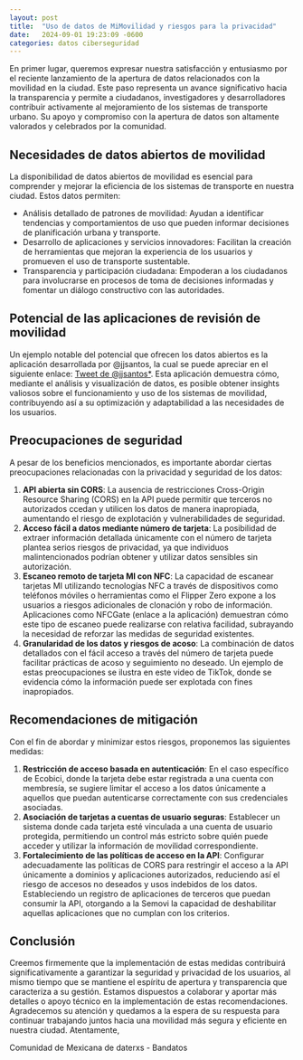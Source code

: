 ```yaml
---
layout: post
title:  "Uso de datos de MiMovilidad y riesgos para la privacidad"
date:   2024-09-01 19:23:09 -0600
categories: datos ciberseguridad
---
```

En primer lugar, queremos expresar nuestra satisfacción y entusiasmo por el reciente lanzamiento de la apertura de datos relacionados con la movilidad en la ciudad. Este paso representa un avance significativo hacia la transparencia y permite a ciudadanos, investigadores y desarrolladores contribuir activamente al mejoramiento de los sistemas de transporte urbano. Su apoyo y compromiso con la apertura de datos son altamente valorados y celebrados por la comunidad.

## Necesidades de datos abiertos de movilidad
La disponibilidad de datos abiertos de movilidad es esencial para comprender y mejorar la eficiencia de los sistemas de transporte en nuestra ciudad. Estos datos permiten:
- Análisis detallado de patrones de movilidad: Ayudan a identificar tendencias y comportamientos de uso que pueden informar decisiones de planificación urbana y transporte.
- Desarrollo de aplicaciones y servicios innovadores: Facilitan la creación de herramientas que mejoran la experiencia de los usuarios y promueven el uso de transporte sustentable.
- Transparencia y participación ciudadana: Empoderan a los ciudadanos para involucrarse en procesos de toma de decisiones informadas y fomentar un diálogo constructivo con las autoridades.

## Potencial de las aplicaciones de revisión de movilidad
Un ejemplo notable del potencial que ofrecen los datos abiertos es la aplicación desarrollada por @jjsantos, la cual se puede apreciar en el siguiente enlace: [Tweet de @jjsantos*](https://x.com/jjsantoso/status/1823091566522581372). Esta aplicación demuestra cómo, mediante el análisis y visualización de datos, es posible obtener insights valiosos sobre el funcionamiento y uso de los sistemas de movilidad, contribuyendo así a su optimización y adaptabilidad a las necesidades de los usuarios.

## Preocupaciones de seguridad
A pesar de los beneficios mencionados, es importante abordar ciertas preocupaciones relacionadas con la privacidad y seguridad de los datos:

1. **API abierta sin CORS**: La ausencia de restricciones Cross-Origin Resource Sharing (CORS) en la API puede permitir que terceros no autorizados  ccedan y utilicen los datos de manera inapropiada, aumentando el riesgo de explotación y vulnerabilidades de seguridad.
2. **Acceso fácil a datos mediante número de tarjeta**: La posibilidad de extraer información detallada únicamente con el número de tarjeta plantea serios riesgos de privacidad, ya que individuos malintencionados podrían obtener y utilizar datos sensibles sin autorización.
3. **Escaneo remoto de tarjeta MI con NFC**: La capacidad de escanear tarjetas MI utilizando tecnologías NFC a través de dispositivos como teléfonos móviles o herramientas como el Flipper Zero expone a los usuarios a riesgos adicionales de clonación y robo de información. Aplicaciones como NFCGate (enlace a la aplicación) demuestran cómo este tipo de escaneo puede realizarse con relativa facilidad, subrayando la necesidad de reforzar las medidas de seguridad existentes.
4. **Granularidad de los datos y riesgos de acoso**: La combinación de datos detallados con el fácil acceso a través del número de tarjeta puede facilitar prácticas de acoso y seguimiento no deseado. Un ejemplo de estas preocupaciones se ilustra en este video de TikTok, donde se evidencia cómo la información puede ser explotada con fines inapropiados.

## Recomendaciones de mitigación
Con el fin de abordar y minimizar estos riesgos, proponemos las siguientes medidas:
1. **Restricción de acceso basada en autenticación**: En el caso específico de Ecobici, donde la tarjeta debe estar registrada a una cuenta con membresía, se sugiere limitar el acceso a los datos únicamente a aquellos que puedan autenticarse correctamente con sus credenciales asociadas.
2. **Asociación de tarjetas a cuentas de usuario seguras**: Establecer un sistema donde cada tarjeta esté vinculada a una cuenta de usuario protegida, permitiendo un control más estricto sobre quién puede acceder y utilizar la información de movilidad correspondiente.
3. **Fortalecimiento de las políticas de acceso en la API**: Configurar adecuadamente las políticas de CORS para restringir el acceso a la API únicamente a dominios y aplicaciones autorizados, reduciendo así el riesgo de accesos no deseados y usos indebidos de los datos. Estableciendo un registro de aplicaciones de terceros que puedan consumir la API, otorgando a la Semovi la capacidad de deshabilitar aquellas aplicaciones que no cumplan con los criterios.
## Conclusión
Creemos firmemente que la implementación de estas medidas contribuirá significativamente a garantizar la seguridad y privacidad de los usuarios, al mismo tiempo que se mantiene el espíritu de apertura y transparencia que caracteriza a su gestión. Estamos dispuestos a colaborar y aportar más detalles o apoyo técnico en la implementación de estas recomendaciones.
Agradecemos su atención y quedamos a la espera de su respuesta para continuar trabajando juntos hacia una movilidad más segura y eficiente en nuestra ciudad.
Atentamente,

Comunidad de Mexicana de daterxs - Bandatos